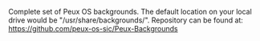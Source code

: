 Complete set of Peux OS backgrounds. The default location on your local drive would be "/usr/share/backgrounds/". Repository can be found at: https://github.com/peux-os-sic/Peux-Backgrounds